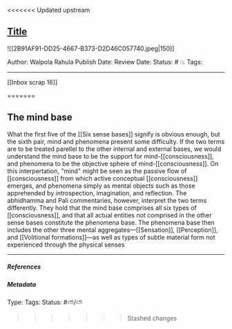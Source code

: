 <<<<<<< Updated upstream
## [Title](link/file)

![[2B91AF91-DD25-4667-B373-D2D46C057740.jpeg|150]]

Author: Walpola Rahula
Publish Date:
Review Date:
Status: # 💥
Tags:

___

[[Inbox scrap 16]]

=======
## The mind base  # 

What the first five of the [[Six sense bases]] signify is obvious enough, but the sixth pair, mind and phenomena present some difficulty. If the two terms are to be treated parellel to the other internal and external bases, we would understand the mind base to be the support for mind-[[consciousness]], and phenomena to be the objective sphere of mind-[[consciousness]]. On this interpertation, "mind" might be seen as the passive flow of [[consciousness]] from which active conceptual [[consciousness]] emerges, and phenomena simply as mental objects such as those apprehended by introspection, imagination, and reflection. The abhidhamma and Pali commentaries, however, interpret the two terms differently. They hold that the mind base comprises all six types of [[consciousness]], and that all actual entities not comprised in the other sense bases constitute the phenomena base. The phenomena base then includes the other three mental aggregates—[[Sensation]], [[Perception]], and [[Volitional formations]]—as well as types of subtle material form not experienced through the physical senses

___

##### References



##### Metadata

Type: 
Tags:
Status: #⛅️/⛅️ 
>>>>>>> Stashed changes
